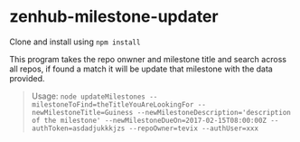 # zenhub-milestone-updater


Clone and install using ``npm install``

This program takes the repo onwner and milestone title and search across all repos, if found a match it will be update that milestone with the data provided.

>Usage:
```node updateMilestones --milestoneToFind=theTitleYouAreLookingFor --newMilestoneTitle=Guiness --newMilestoneDescription='description of the milestone' --newMilestoneDueOn=2017-02-15T08:00:00Z --authToken=asdadjukkkjzs --repoOwner=tevix --authUser=xxx```
